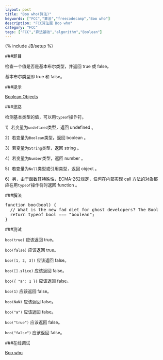 ```yaml
---
layout: post
title: "Boo who(算法)"
keywords: ["FCC","算法","freecodecamp","Boo who"]
description: "FCC算法题 Boo who"
category: "FCC"
tags: ["FCC","算法基础","algorithm","Boolean"]
---
```

{% include JB/setup %}

###题目

检查一个值是否是基本布尔类型，并返回 true 或 false。

基本布尔类型即 true 和 false。

###提示

[Boolean Objects](https://developer.mozilla.org/zh-CN/docs/Web/JavaScript/Reference/Global_Objects/Boolean)

###思路

检测基本类型的值，可以用`typeof`操作符。

1）若变量为`undefined`类型，返回 undefined 。

2）若变量为`Boolean`类型，返回 boolean 。

3）若变量为`String`类型，返回 string 。

4）若变量为`Number`类型，返回 number 。

5）若变量为`Null`类型或引用类型，返回 object 。

6）另，由于函数其特殊性，ECMA-262规定，任何在内部实现 call 方法的对象都应在用`typeof`操作符时返回 function 。

###解法

<pre>
function boo(bool) {
  // What is the new fad diet for ghost developers? The Boolean.
  return typeof bool === "boolean";
}
</pre>

###测试

`boo(true)` 应该返回 true。

`boo(false)` 应该返回 true。

`boo([1, 2, 3])` 应该返回 false。

`boo([].slice)` 应该返回 false。

`boo({ "a": 1 })` 应该返回 false。

`boo(1)` 应该返回 false。

`boo(NaN)` 应该返回 false。

`boo("a")` 应该返回 false。

`boo("true")` 应该返回 false。

`boo("false")` 应该返回 false。

###在线调试

[Boo who](https://freecodecamp.cn/challenges/boo-who)